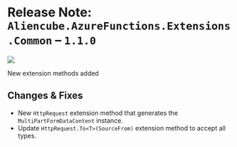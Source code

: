 # Release Note: `Aliencube.AzureFunctions.Extensions.Common` &ndash; `1.1.0` #

[![](https://img.shields.io/nuget/v/Aliencube.AzureFunctions.Extensions.Common.svg)](https://www.nuget.org/packages/Aliencube.AzureFunctions.Extensions.Common/)

New extension methods added


## Changes & Fixes ##

* New `HttpRequest` extension method that generates the `MultiPartFormDataContent` instance.
* Update `HttpRequest.To<T>(SourceFrom)` extension method to accept all types.
